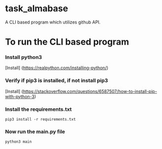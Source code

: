 # task_almabase
A CLI based program which utilizes github API.

# To run the CLI based program

### Install python3 
[Install] (https://realpython.com/installing-python/)

### Verify if pip3 is installed, if not install pip3
[Install] (https://stackoverflow.com/questions/6587507/how-to-install-pip-with-python-3)

### Install the requirements.txt

```	pip3 install -r requirements.txt ```

### Now run the main.py file
	
```	python3 main ```
